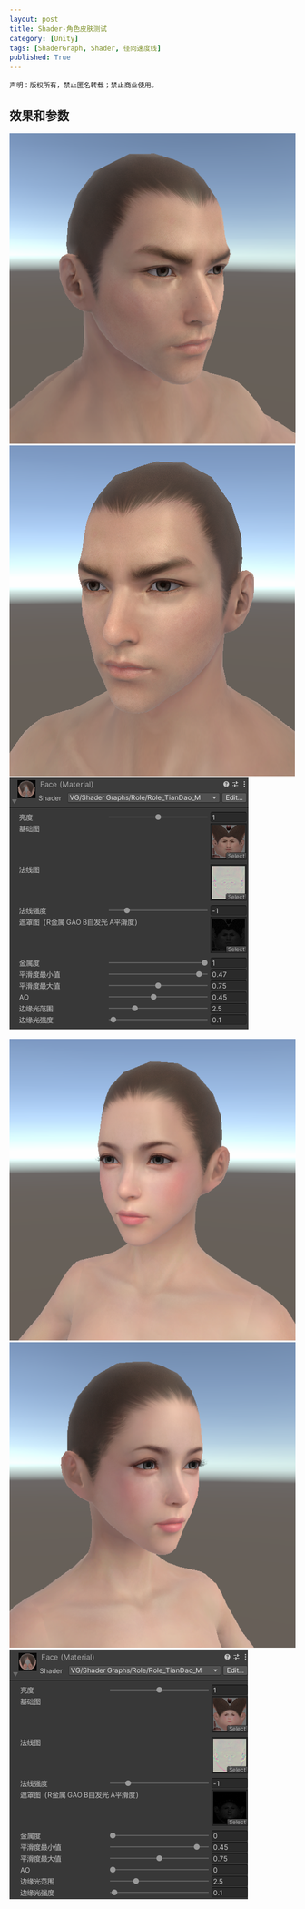 ```yaml
---
layout: post
title: Shader-角色皮肤测试
category: [Unity]
tags: [ShaderGraph, Shader, 径向速度线]
published: True
---
```



`声明：版权所有，禁止匿名转载；禁止商业使用。`


## 效果和参数 ##
<left>
	<img src="/public/img/Shader-PBR金属流/1.bmp">
    <img src="/public/img/Shader-PBR金属流/2.bmp">
	<img src="/public/img/Shader-PBR金属流/3.bmp">
	</left>
<p></p>
<left>
	<img src="/public/img/Shader-PBR金属流/4.bmp">
    <img src="/public/img/Shader-PBR金属流/5.bmp">
	<img src="/public/img/Shader-PBR金属流/6.bmp">
	</left>


